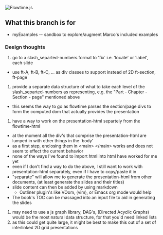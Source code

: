 ![Flowtime.js](https://github.com/tfer/flowtime.js/raw/master/assets/img/logo-black.png "Flowtime.js Logo")

## What this branch is for

* myExamples -- sandbox to explore/augment Marco's included examples



### Design thoughts

1. go to a slash_separted-numbers format to 'fix' i.e. 'locate' or 'label', each slide
  * use ft-A, ft-B, ft-C, ... as div classes to support instead of 2D ft-section, ft-page
1. provide a separate data structure of what to take each level of the slash_separted-numbers as representing, e.g. the "Part - Chapter - Section - page" mentioned above
  * this seems the way to go as flowtime parses the section/page divs to form the computed dom that actually provides the presentation
1. have a way to work on the presentation-html separtely from the flowtime-html
  * at the moment all the div's that comprise the presentation-html are lumped in with other things in the 'body'
  * as a first step, enclosing them in \<main\> \</main\> works and does not seem to effect the current behavior
  * none of the ways I've found to import html into html have worked for me yet
  * even if I don't find a way to do the above, I still want to work with presentation-html separately, even if I have to copy/paste it in
  * "separate" will allow me to generate the presentation-html from other documents, (at least generate the slides and their titles)
  * slide content can then be added by using markdown
    * Outliner plugin's like VOom, (vim), or Emacs org mode would help
  * The book's TOC can be massaged into an input file to aid in generating the slides
 1. may need to use a js graph library, DAG's, (Directed Acyclic Graphs) would be the most natural data structure, for that you'd need linked lists
 1. as this could get quite large, it might be best to make this out of a set of interlinked 2D grid presentations
